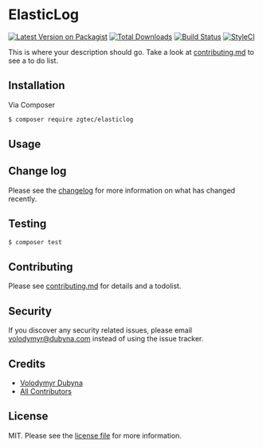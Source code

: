 # ElasticLog

[![Latest Version on Packagist][ico-version]][link-packagist]
[![Total Downloads][ico-downloads]][link-downloads]
[![Build Status][ico-travis]][link-travis]
[![StyleCI][ico-styleci]][link-styleci]

This is where your description should go. Take a look at [contributing.md](contributing.md) to see a to do list.

## Installation

Via Composer

``` bash
$ composer require zgtec/elasticlog
```

## Usage

## Change log

Please see the [changelog](changelog.md) for more information on what has changed recently.

## Testing

``` bash
$ composer test
```

## Contributing

Please see [contributing.md](contributing.md) for details and a todolist.

## Security

If you discover any security related issues, please email volodymyr@dubyna.com instead of using the issue tracker.

## Credits

- [Volodymyr Dubyna][link-author]
- [All Contributors][link-contributors]

## License

MIT. Please see the [license file](license.md) for more information.

[ico-version]: https://img.shields.io/packagist/v/zgtec/elasticlog.svg?style=flat-square
[ico-downloads]: https://img.shields.io/packagist/dt/zgtec/elasticlog.svg?style=flat-square
[ico-travis]: https://img.shields.io/travis/zgtec/elasticlog/master.svg?style=flat-square
[ico-styleci]: https://styleci.io/repos/12345678/shield

[link-packagist]: https://packagist.org/packages/zgtec/elasticlog
[link-downloads]: https://packagist.org/packages/zgtec/elasticlog
[link-travis]: https://travis-ci.org/zgtec/elasticlog
[link-styleci]: https://styleci.io/repos/12345678
[link-author]: https://github.com/zgtec
[link-contributors]: ../../contributors

